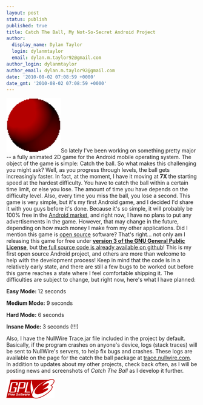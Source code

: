 ```yaml
---
layout: post
status: publish
published: true
title: Catch The Ball, My Not-So-Secret Android Project
author:
  display_name: Dylan Taylor
  login: dylanmtaylor
  email: dylan.m.taylor92@gmail.com
author_login: dylanmtaylor
author_email: dylan.m.taylor92@gmail.com
date: '2010-08-02 07:08:59 +0000'
date_gmt: '2010-08-02 07:08:59 +0000'
---
```

<p><a href="/images/blog/2010/11/catch-the-ball.png"><img class="alignleft size-full wp-image-137" title="Catch The Ball Logo" src="/images/blog/2010/11/catch-the-ball.png" alt="" width="144" height="144" /></a>So lately I've been working on something pretty major -- a fully animated 2D game for the Android mobile operating system. The object of the game is simple: Catch the ball. So what makes this challenging you might ask? Well, as you progress through levels, the ball gets increasingly faster. In fact, at the moment, I have it moving at <strong>7X </strong>the starting speed at the hardest difficulty. You have to catch the ball within a certain time limit, or else you lose. The amount of time you have depends on the difficulty level. Also, every time you miss the ball, you lose a second. This game is very simple, but it's my first Android game, and I decided I'd share it with you guys before it's done. Because it's so simple, it will probably be 100% free in the <a class="zem_slink" title="Android Market" rel="homepage" href="http://www.android.com/market/">Android market</a>, and right now, I have no plans to put any advertisements in the game. However, that may change in the future, depending on how much money I make from my other applications. Did I mention this game is <a class="zem_slink" title="Open source" rel="wikipedia" href="http://en.wikipedia.org/wiki/Open_source">open source</a> software? That's right... not only am I releasing this game for free under <a title="GNU General Public License version 3" href="http://www.gnu.org/licenses/gpl.html"><strong>ver</strong><strong>sion 3 of the GNU General Public Licens</strong><strong>e</strong></a>, but <a title="Catch The Ball Repository on Github" href="http://github.com/dylanmtaylor/Catch-The-Ball">the full source code is already available on github</a>! This is my first open source Android project, and others are more than welcome to help with the development process! Keep in mind that the code is in a relatively early state, and there are still a few bugs to be worked out before this game reaches a state where I feel comfortable shipping it. The difficulties are subject to change, but right now, here's what I have planned:</p>
<p><strong>Easy Mode: </strong>12 seconds</p>
<p><strong>Medium Mode:</strong> 9 seconds</p>
<p><strong>Hard Mode:</strong> 6 seconds</p>
<p><strong>Insane Mode: </strong>3 seconds (!!!)</p>
<p>Also, I have the NullWire Trace.jar file included in the project by default. Basically, if the program crashes on anyone's device, logs (stack traces) will be sent to NullWire's servers, to help fix bugs and crashes. These logs are available on the page for the catch the ball package at <a href="http://trace.nullwire.com/">trace.nullwire.com</a>. In addition to updates about my other projects, check back often, as I will be posting news and screenshots of <em>Catch The Ball</em> as I develop it further.</p>
<p><a href="/images/blog/2010/11/gplv3-127x51.png"><img class="alignnone size-full wp-image-142" title="GNU General Public License Version 3" src="/images/blog/2010/11/gplv3-127x51.png" alt="" width="127" height="51" /></a></p>
